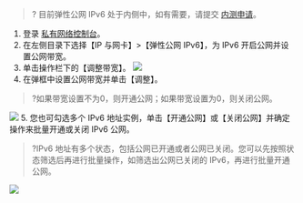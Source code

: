 >? 目前弹性公网 IPv6 处于内侧中，如有需要，请提交 [内测申请]()。

1. 登录 [私有网络控制台](https://console.cloud.tencent.com/vpc)。
2. 在左侧目录下选择【IP 与网卡】>【弹性公网 IPv6】，为 IPv6 开启公网并设置公网带宽。
3. 单击操作栏下的【调整带宽】。
![](https://main.qcloudimg.com/raw/9007bdd4fa3ca305e4654ada454d767f.png)
4. 在弹框中设置公网带宽并单击【调整】。
>?如果带宽设置不为0，则开通公网；如果带宽设置为0，则关闭公网。
>
![](https://main.qcloudimg.com/raw/23ac117592bf4bc3aec2a5f179039193.png)
5. 您也可勾选多个 IPv6 地址实例，单击【开通公网】或【关闭公网】并确定操作来批量开通或关闭 IPv6 公网。
>?IPv6 地址有多个状态，包括公网已开通或者公网已关闭。您可以先按照状态筛选后再进行批量操作，如筛选出公网已关闭的 IPv6，再进行批量开通公网。
>
![](https://main.qcloudimg.com/raw/ebb907c22c5672c38e728e66f35272b1.png)
